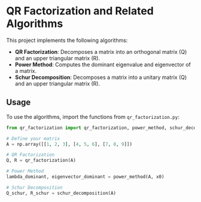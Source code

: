 # QR Factorization and Related Algorithms

This project implements the following algorithms:
- **QR Factorization**: Decomposes a matrix into an orthogonal matrix (Q) and an upper triangular matrix (R).
- **Power Method**: Computes the dominant eigenvalue and eigenvector of a matrix.
- **Schur Decomposition**: Decomposes a matrix into a unitary matrix (Q) and an upper triangular matrix (R).

## Usage
To use the algorithms, import the functions from `qr_factorization.py`:

```python
from qr_factorization import qr_factorization, power_method, schur_decomposition

# Define your matrix
A = np.array([[1, 2, 3], [4, 5, 6], [7, 8, 9]])

# QR Factorization
Q, R = qr_factorization(A)

# Power Method
lambda_dominant, eigenvector_dominant = power_method(A, x0)

# Schur Decomposition
Q_schur, R_schur = schur_decomposition(A)

